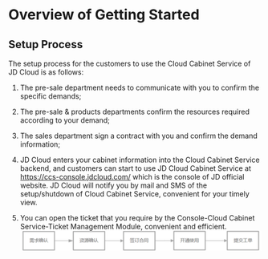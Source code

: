 # Overview of Getting Started
## Setup Process
The setup process for the customers to use the Cloud Cabinet Service of JD Cloud is as follows:

1. The pre-sale department needs to communicate with you to confirm the specific demands;

2. The pre-sale & products departments confirm the resources required according to your demand;

3. The sales department sign a contract with you and confirm the demand information;

4. JD Cloud enters your cabinet information into the Cloud Cabinet Service backend, and customers can start to use JD Cloud Cabinet Service at https://ccs-console.jdcloud.com/ which is the console of JD official website. JD Cloud will notify you by mail and SMS of the setup/shutdown of Cloud Cabinet Service, convenient for your timely view.

5. You can open the ticket that you require by the Console-Cloud Cabinet Service-Ticket Management Module, convenient and efficient.
![](https://github.com/jdcloudcom/cn/blob/cn-Cloud-Cabinet-Service/image/Hyper-Converged-IDC/Cloud-Cabinet-Service/CCS001.png)




